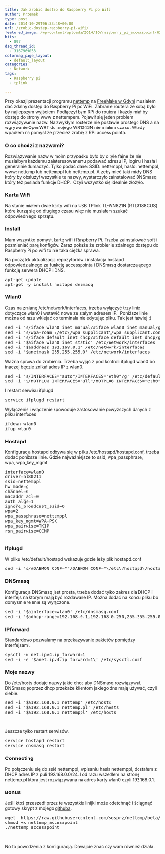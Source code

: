 ```yaml
---
title: Jak zrobić dostęp do Raspberry Pi po Wifi
author: Przemek
type: post
date: 2014-10-29T06:33:48+00:00
url: /zrobic-dostep-raspberry-pi-wifi/
featured_image: /wp-content/uploads/2014/10/raspberry_pi_accesspoint-624x468.jpg
hits:
  - 897
dsq_thread_id:
  - 3167969053
colormag_page_layout:
  - default_layout
categories:
  - Network
tags:
  - Raspberry pi
  - tplink

---
```

Przy okazji prezentacji programu <a href="https://github.com/sosprz/nettemp" target="_blank" rel="noopener">nettemp</a> na <a href="http://techfreak.pl/foto-relacja-freemake-2014/" target="_blank" rel="noopener">FreeMake w Gdyni</a> musiałem dać zdalny dostęp do Raspberry Pi po WiFi. Zabranie routera ze sobą było by najlepszym wyjściem. Podłączył bym RPi do routera i każdy miał by dostęp do strony www z nettempem. Pojawił się jeden problem rozwiązywanie nazw. Na zwykłym routerze nie postawie prostego DNS a na wgrywanie OpenWRT do mojego WR1043N nie miałem czasu. Wtedy wpadłem na pomysł że przecież zrobię z RPi access pointa.

<!--more-->

### O co chodzi z nazwami?

Rozwiązywanie nazw w moim przypadku było by o tyle fajne że nie musiałbym każdemu zainteresowanemu podawać adresu IP, loginu i hasła i generalnie tłumaczyć. Tylko podać dane: SSID: nettemppl, hasło: nettemppl, www: nettemp lub nettemppl lub nettemp.pl. A żeby mieć taki miały DNS który by obsłużył wszystkie te nazwy, wystarczyło zainstalować DNSmasq który też posiada funkcje DHCP.  Czyli wszystko się idealnie złożyło.

### Karta WiFi

Na stanie miałem dwie karty wifi na USB TPlink TL-WN821N (RTL8188CUS) które kurzą się od długiego czasu więc nie musiałem szukać odpowiedniego sprzętu.

### Install

Mam wszystko pomysł, kartę wifi i Raspberry Pi. Trzeba zainstalować soft i pozmieniać parę konfigów. Zaraz pokaże że zrobienie zdalnego dostępu do Raspberry Pi po wifi to nie taka ciężka sprawa.

Na początek aktualizacja repozytoriów i instalacja hostapd odpowiedzialnego za funkcję accesspointa i DNSmasq dostarczającego funkcję serwera DHCP i DNS.

<pre>apt-get update
apt-get -y install hostapd dnsmasq</pre>

### Wlan0

Czas na zmianę /etc/network/interfaces, trzeba wyłączyć trzy linie dotyczące wlan0 i wstawić nowe ze stałym adresem IP.  Poniższe linie można od razu wklejać do terminala nie edytując pliku. Tak jest łatwiej ;)

<pre>sed -i 's/iface wlan0 inet manual/#iface wlan0 inet manual/g' /etc/network/interfaces 
sed -i 's/wpa-roam \/etc\/wpa_supplicant\/wpa_supplicant.conf/#wpa-roam \/etc\/wpa_supplicant\/wpa_supplicant.conf/g' /etc/network/interfaces 
sed -i 's/iface default inet dhcp/#iface default inet dhcp/g' /etc/network/interfaces 
sed -i '$aiface wlan0 inet static' /etc/network/interfaces 
sed -i '$aaddress 192.168.0.1' /etc/network/interfaces 
sed -i '$anetmask 255.255.255.0' /etc/network/interfaces</pre>

Ważna sprawa do zrobienia. Trzeba wyjąć z pod kontroli ifplugd wlan0 bo inaczej będzie znikał adres IP z wlan0.

<pre>sed -i 's/INTERFACES="auto"/INTERFACES="eth0"/g' /etc/default/ifplugd
sed -i 's/HOTPLUG_INTERFACES="all"/HOTPLUG_INTERFACES="eth0"/g' /etc/default/ifplugd</pre>

I restart serwisu ifplugd

<pre>service ifplugd restart</pre>

Wyłączenie i włączenie spowoduje zastosowanie powyższych danych z pliku interfaces

<pre>ifdown wlan0
ifup wlan0</pre>

### Hostapd

Konfiguracja hostapd odbywa się w pliku /etc/hostapd/hostapd.conf, trzeba dodać poniższe linie. Gdzie najważniejsze to ssid, wpa\_passphrase, wpa, wpa\_key_mgmt

<pre>interface=wlan0
driver=nl80211
ssid=nettemppl
hw_mode=g
channel=6
macaddr_acl=0
auth_algs=1
ignore_broadcast_ssid=0
wpa=2
wpa_passphrase=nettemppl
wpa_key_mgmt=WPA-PSK
wpa_pairwise=TKIP
rsn_pairwise=CCMP

</pre>

### Ifplugd

W pliku /etc/default/hostapd wskazuje gdzie leży plik hostapd.conf

<pre>sed -i 's/#DAEMON_CONF=""/DAEMON_CONF="\/etc\/hostapd\/hostapd.conf"/g' /etc/default/hostapd</pre>

### DNSmasq

Konfiguracja DNSmasq jest prosta, trzeba dodać tylko zakres dla DHCP i interfejs na którym mają być rozdawane IP. Można dodać na końcu pliku bo domyślnie te linie są wyłączone.

<pre>sed -i '$ainterface=wlan0' /etc/dnsmasq.conf
sed -i '$adhcp-range=192.168.0.1,192.168.0.250,255.255.255.0,1h' /etc/dnsmasq.conf</pre>

### IPforward

Standardowo pozwalamy na przekazywanie pakietów pomiędzy interfejsami.

<pre>sysctl -w net.ipv4.ip_forward=1 
sed -i -e '$anet.ipv4.ip_forward=1\' /etc/sysctl.conf</pre>

### Moje nazwy

Do /etc/hosts dodaje nazwy jakie chce aby DNSmasq rozwiązywał. DNSmasq poprzez dhcp przekaże klientom jakiego dns mają używać, czyli siebie.

<pre>sed -i '$a192.168.0.1 nettemp' /etc/hosts
sed -i '$a192.168.0.1 nettemp.pl' /etc/hosts
sed -i '$a192.168.0.1 nettemppl' /etc/hosts</pre>

&nbsp;

Jeszcze tylko restart serwisów.

<pre>service hostapd restart
service dnsmasq restart</pre>

### Connecting

Po połączeniu się do ssid nettemppl, wpisaniu hasła nettemppl, dostałem z DHCP adres IP z puli 192.168.0.0/24. I od razu wszedłem na stronę nettemp.pl która jest rozwiązywana na adres karty wlan0 czyli 192.168.0.1.

### Bonus

Jeśli ktoś przeszedł przez te wszystkie linijki może odetchnąć i ściągnąć gotowy skrypt z mojego <a href="https://raw.githubusercontent.com/sosprz/nettemp/beta/other/nettemp_accesspoint" target="_blank" rel="noopener">githuba</a>.

<pre>wget  https://raw.githubusercontent.com/sosprz/nettemp/beta/other/nettemp_accesspoint
chmod +x nettemp_accesspoint
./nettemp_accesspoint</pre>

&nbsp;

No to powodzenia z konfiguracją. Dawajcie znać czy wam również działa.